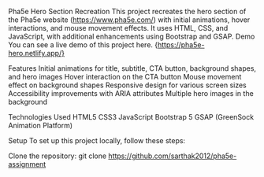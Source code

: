 Pha5e Hero Section Recreation
This project recreates the hero section of the Pha5e website (https://www.pha5e.com/) with initial animations, hover interactions, and mouse movement effects. It uses HTML, CSS, and JavaScript, with additional enhancements using Bootstrap and GSAP. 
Demo
You can see a live demo of this project here. {https://pha5e-hero.netlify.app/}

Features
Initial animations for title, subtitle, CTA button, background shapes, and hero images
Hover interaction on the CTA button
Mouse movement effect on background shapes
Responsive design for various screen sizes
Accessibility improvements with ARIA attributes
Multiple hero images in the background


Technologies Used
HTML5
CSS3
JavaScript
Bootstrap 5
GSAP (GreenSock Animation Platform)

Setup
To set up this project locally, follow these steps:

Clone the repository:
git clone https://github.com/sarthak2012/pha5e-assignment
